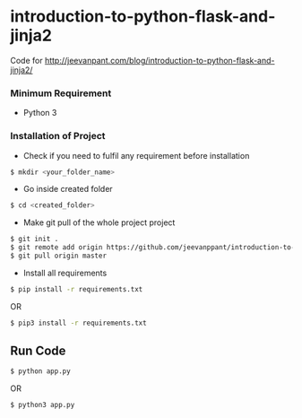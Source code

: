 # introduction-to-python-flask-and-jinja2
Code for http://jeevanpant.com/blog/introduction-to-python-flask-and-jinja2/

### Minimum Requirement
- Python 3

### Installation of Project

- Check if you need to fulfil any requirement before installation
```sh
$ mkdir <your_folder_name>
```
- Go inside created folder
```sh
$ cd <created_folder>
```
- Make git pull of the whole project project
```sh
$ git init .
$ git remote add origin https://github.com/jeevanppant/introduction-to-python-flask-and-jinja2.git
$ git pull origin master
```

- Install all requirements
```sh
$ pip install -r requirements.txt
```
OR
```sh
$ pip3 install -r requirements.txt
```

## Run Code
```sh
$ python app.py
```
OR
```sh
$ python3 app.py
```